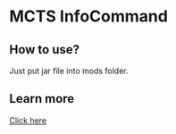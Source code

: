 # MCTS InfoCommand

## How to use?

Just put jar file into mods folder.

## Learn more

[Click here](https://mctown.tech)
